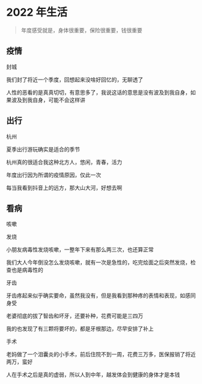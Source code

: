 # 2022 年生活

> 年度感受就是，身体很重要，保险很重要，钱很重要

## 疫情

封城

我们封了将近一个季度，回想起来没啥好回忆的，无聊透了

人性的恶看的是真真切切，有意思多了，我说这话的意思是没有波及到我自身，如果波及到我自身，可能不会这样讲

## 出行

杭州

夏季出行游玩确实是适合的季节

杭州真的很适合我这种北方人，悠闲，青春，活力

年度出行因为所谓的疫情原因，仅此一次

每当我看到抖音上的远方，那大山大河，好想去啊

## 看病

咳嗽

发烧

小朋友病毒性发烧咳嗽，一整年下来有那么两三次，也还算正常

我们大人今年倒没怎么发烧咳嗽，就有一次是急性的，吃完烩面之后突然发烧，检查也是病毒性的

牙齿

牙齿疼起来似乎确实要命，虽然我没有，但是我看到那种疼的表情和表现，如感同身受

老婆彻底的拔了智齿和坏牙，还要补种，花费可能是三四万

我的也发现了有三颗将要坏的，都是牙根那边，尽早安排了补上

手术

老妈做了一个泪囊炎的小手术，前后住院不到一周，花费三万多，医保报销了将近两万，蛮好

人在手术之后是真的虚弱，所以人到中年，越发体会到健康的身体才是本钱
